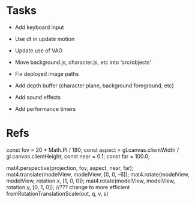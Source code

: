 # Tasks
- Add keyboard input
- Use dt in update motion
- Update use of VAO
- Move background.js, character.js, etc into 'src/objects'

- Fix deployed image paths
- Add depth buffer (character plane, background foreground, etc)
- Add sound effects
- Add performance timers

# Refs
  const fov = 20 * Math.PI / 180;
  const aspect = gl.canvas.clientWidth / gl.canvas.clientHeight;
  const near = 0.1;
  const far = 100.0;

  mat4.perspective(projection, fov, aspect, near, far);
  mat4.translate(modelView, modelView, [0, 0, -6]);
  mat4.rotate(modelView, modelView, rotation.x, [1, 0, 0]);
  mat4.rotate(modelView, modelView, rotation.y, [0, 1, 0]);
  //??? change to more efficient fromRotationTranslationScale(out, q, v, s)
